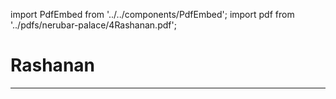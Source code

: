 import PdfEmbed from '../../components/PdfEmbed';
import pdf from '../pdfs/nerubar-palace/4Rashanan.pdf';

# Rashanan
---

<PdfEmbed src={pdf} />